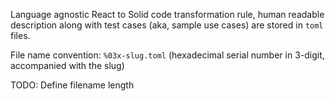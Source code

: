 Language agnostic React to Solid code transformation rule, human readable description along with test cases (aka, sample use cases) are stored in `toml` files.

File name convention: `%03x-slug.toml` (hexadecimal serial number in 3-digit, accompanied with the slug)

TODO: Define filename length
